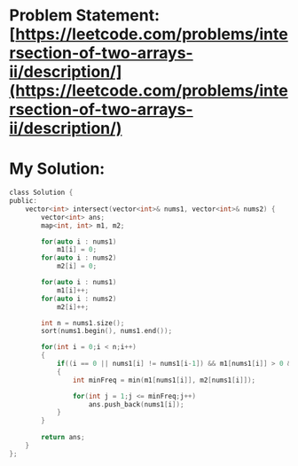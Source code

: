 # Problem Statement: [https://leetcode.com/problems/intersection-of-two-arrays-ii/description/](https://leetcode.com/problems/intersection-of-two-arrays-ii/description/)
# My Solution: 
```c
class Solution {
public:
    vector<int> intersect(vector<int>& nums1, vector<int>& nums2) {
        vector<int> ans;
        map<int, int> m1, m2;

        for(auto i : nums1)
            m1[i] = 0;
        for(auto i : nums2)
            m2[i] = 0;

        for(auto i : nums1)
            m1[i]++;
        for(auto i : nums2)
            m2[i]++;

        int n = nums1.size();
        sort(nums1.begin(), nums1.end());

        for(int i = 0;i < n;i++)
        {
            if((i == 0 || nums1[i] != nums1[i-1]) && m1[nums1[i]] > 0 && m2[nums1[i]] > 0)
            {
                int minFreq = min(m1[nums1[i]], m2[nums1[i]]);

                for(int j = 1;j <= minFreq;j++)
                    ans.push_back(nums1[i]);
            }
        }
        
        return ans;
    }
};
```
